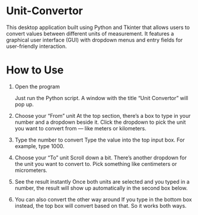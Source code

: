 # Unit-Convertor
This desktop application built using Python and Tkinter that allows users to convert values between different units of measurement. It features a graphical user interface (GUI) with dropdown menus and entry fields for user-friendly interaction.

# How to Use 
1. Open the program
   
   Just run the Python script. A window with the title “Unit Convertor” will pop up.

3. Choose your “From” unit
   At the top section, there’s a box to type in your number and a dropdown beside it.
   Click the dropdown to pick the unit you want to convert from — like meters or kilometers.

4. Type the number to convert
   Type the value into the top input box. For example, type 1000.

5. Choose your “To” unit
   Scroll down a bit. There’s another dropdown for the unit you want to convert to. Pick something like centimeters or micrometers.

6. See the result instantly
   Once both units are selected and you typed in a number, the result will show up automatically in the second box below.

7. You can also convert the other way around
   If you type in the bottom box instead, the top box will convert based on that. So it works both ways.


